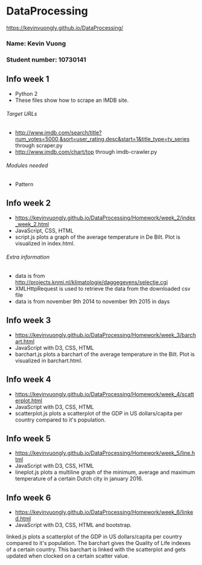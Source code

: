 # DataProcessing

https://kevinvuongly.github.io/DataProcessing/

### Name: Kevin Vuong
### Student number: 10730141

## Info week 1
- Python 2
- These files show how to scrape an IMDB site.

###### Target URLs
- http://www.imdb.com/search/title?num_votes=5000,&sort=user_rating,desc&start=1&title_type=tv_series through scraper.py
- http://www.imdb.com/chart/top through imdb-crawler.py

###### Modules needed
- Pattern

## Info week 2
- https://kevinvuongly.github.io/DataProcessing/Homework/week_2/index_week_2.html
- JavaScript, CSS, HTML
- script.js plots a graph of the average temperature in De Bilt. Plot is visualized in index.html.

###### Extra information
- data is from http://projects.knmi.nl/klimatologie/daggegevens/selectie.cgi
- XMLHttpRequest is used to retrieve the data from the downloaded csv file
- data is from november 9th 2014 to november 9th 2015 in days

## Info week 3
- https://kevinvuongly.github.io/DataProcessing/Homework/week_3/barchart.html
- JavaScript with D3, CSS, HTML
- barchart.js plots a barchart of the average temperature in the Bilt. Plot is visualized in barchart.html.

## Info week 4
- https://kevinvuongly.github.io/DataProcessing/Homework/week_4/scatterplot.html
- JavaScript with D3, CSS, HTML
- scatterplot.js plots a scatterplot of the GDP in US dollars/capita per country compared to it's population.

## Info week 5
- https://kevinvuongly.github.io/DataProcessing/Homework/week_5/line.html
- JavaScript with D3, CSS, HTML
- lineplot.js plots a multiline graph of the minimum, average and maximum temperature of a certain Dutch city in january 2016.

## Info week 6
- https://kevinvuongly.github.io/DataProcessing/Homework/week_6/linked.html
- JavaScript with D3, CSS, HTML and bootstrap.

linked.js plots a scatterplot of the GDP in US dollars/capita per country compared to it's population. 
The barchart gives the Quality of Life indexes of a certain country. This barchart is linked with the scatterplot and gets updated when clocked on a certain scatter value.